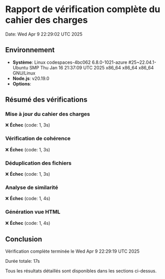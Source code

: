 # Rapport de vérification complète du cahier des charges

Date: Wed Apr  9 22:29:02 UTC 2025

## Environnement

- **Système**: Linux codespaces-4bc062 6.8.0-1021-azure #25~22.04.1-Ubuntu SMP Thu Jan 16 21:37:09 UTC 2025 x86_64 x86_64 x86_64 GNU/Linux
- **Node.js**: v20.19.0
- **Options**: 

## Résumé des vérifications

### Mise à jour du cahier des charges

❌ **Échec** (code: 1, 3s)



### Vérification de cohérence

❌ **Échec** (code: 1, 3s)



### Déduplication des fichiers

❌ **Échec** (code: 1, 3s)



### Analyse de similarité

❌ **Échec** (code: 1, 4s)



### Génération vue HTML

❌ **Échec** (code: 1, 4s)



## Conclusion

Vérification complète terminée le Wed Apr  9 22:29:19 UTC 2025

Durée totale: 17s

Tous les résultats détaillés sont disponibles dans les sections ci-dessus.
